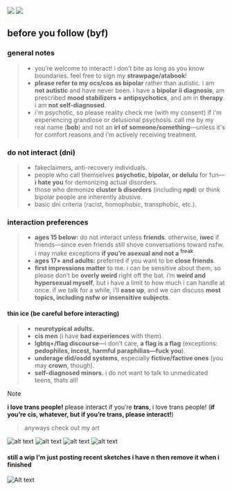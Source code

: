 ![](https://komarev.com/ghpvc/?username=katsumishusband&color=90b8af&style=for-the-badge&label=page+visits) 
![](https://img.shields.io/badge/katsumitanaka.-5865F2?style=for-the-badge&logo=discord&logoColor=white)
## **before you follow (byf)**  

### **general notes**  
> - you’re welcome to interact! i don’t bite as long as you know boundaries. feel free to sign my **strawpage/atabook**!  
> - **please refer to my ocs/cos as bipolar** rather than autistic. i am **not autistic** and have never been. i have a **bipolar ii diagnosis**, am prescribed **mood stabilizers + antipsychotics**, and am in **therapy**. i am **not self-diagnosed**.
> - i'm psychotic, so please reality check me (with my consent) if i'm experiencing grandiose or delusional psychosis. call me by my real name (**bob**) and not an **irl of someone/something**—unless it's for comfort reasons and i'm actively receiving treatment.

### **do not interact (dni)**  
> - fakeclaimers, anti-recovery individuals.  
> - people who call themselves **psychotic, bipolar, or delulu** for fun—**i hate you** for demonizing actual disorders.  
> - those who demonize **cluster b disorders** (including **npd**) or think bipolar people are inherently abusive.  
> - basic dni criteria (racist, homophobic, transphobic, etc.).  

### **interaction preferences**  
> - **ages 15 below:** do not interact unless **friends**. otherwise, **iwec** if friends—since even friends still shove conversations toward nsfw. i may make exceptions **if you’re asexual and not a <sup>freak**.</sup>
> -  **ages 17+ and adults:** preferred if you want to be **close friends**.  
> - **first impressions matter** to me. i can be sensitive about them, so please don’t be **overly weird** right off the bat. i’m **weird and hypersexual myself**, but i have a limit to how much i can handle at once. if we talk for a while, i’ll **ease up**, and we can discuss **most topics, including nsfw or insensitive subjects**.  

#### **thin ice (be careful before interacting)**  
> - **neurotypical adults.**  
> - **cis men** (i have **bad experiences** with them).  
> - **lgbtq+/flag discourse**—i don’t care, **a flag is a flag** (exceptions: **pedophiles, incest, harmful paraphilias—fuck you**).  
> - **underage did/osdd systems**, especially **fictive/factive ones** (you may **crown**, though).  
> - **self-diagnosed minors.**  i do not want to talk to unmedicated teens, thats all!

> [!NOTE]
> **i love trans people!** please interact if you’re **trans**, i love trans people! (**if you’re cis, whatever, but if you’re trans, please interact!**)

> anyways check out my art

![alt text](https://files.catbox.moe/p3im38.png)
![alt text](https://files.catbox.moe/7shorx.png)
![alt text](https://files.catbox.moe/d80ahu.jpg)
![alt text](https://files.catbox.moe/n75jco.png)
#### still a wip I'm just posting recent sketches i have n then remove it when i finished
![Alt text](https://files.catbox.moe/ztam00.jpg)
